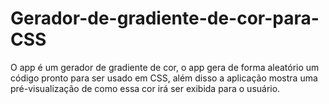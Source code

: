 # Gerador-de-gradiente-de-cor-para-CSS
O app é um gerador de gradiente de cor, o app gera de forma aleatório um código pronto para ser usado em CSS, além disso a aplicação mostra uma pré-visualização de como essa cor irá ser exibida para o usuário.
